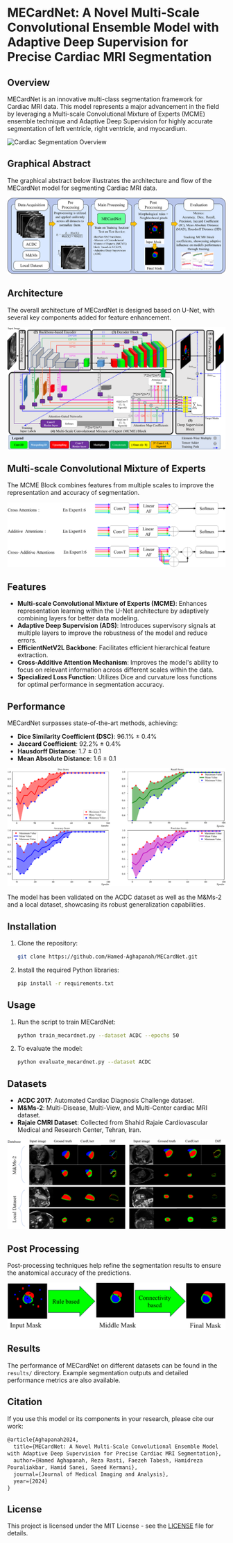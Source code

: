 
# MECardNet: A Novel Multi-Scale Convolutional Ensemble Model with Adaptive Deep Supervision for Precise Cardiac MRI Segmentation

## Overview
MECardNet is an innovative multi-class segmentation framework for Cardiac MRI data. This model represents a major advancement in the field by leveraging a Multi-scale Convolutional Mixture of Experts (MCME) ensemble technique and Adaptive Deep Supervision for highly accurate segmentation of left ventricle, right ventricle, and myocardium.

![Cardiac Segmentation Overview](https://github.com/Hamed-Aghapanah/MECardNet/blob/main/fig/croped_Slide16.PNG)

## Graphical Abstract
The graphical abstract below illustrates the architecture and flow of the MECardNet model for segmenting Cardiac MRI data.

![Graphical Abstract](https://github.com/Hamed-Aghapanah/MECardNet/blob/main/fig/croped_Slide19.PNG)

## Architecture
The overall architecture of MECardNet is designed based on U-Net, with several key components added for feature enhancement.

![MECardNet Architecture](https://github.com/Hamed-Aghapanah/MECardNet/blob/main/fig/croped_Slide1.PNG)

## Multi-scale Convolutional Mixture of Experts
The MCME Block combines features from multiple scales to improve the representation and accuracy of segmentation.

![MCME Block](https://github.com/Hamed-Aghapanah/MECardNet/blob/main/fig/croped_Slide2.PNG)

## Features
- **Multi-scale Convolutional Mixture of Experts (MCME)**: Enhances representation learning within the U-Net architecture by adaptively combining layers for better data modeling.
- **Adaptive Deep Supervision (ADS)**: Introduces supervisory signals at multiple layers to improve the robustness of the model and reduce errors.
- **EfficientNetV2L Backbone**: Facilitates efficient hierarchical feature extraction.
- **Cross-Additive Attention Mechanism**: Improves the model's ability to focus on relevant information across different scales within the data.
- **Specialized Loss Function**: Utilizes Dice and curvature loss functions for optimal performance in segmentation accuracy.

## Performance
MECardNet surpasses state-of-the-art methods, achieving:
- **Dice Similarity Coefficient (DSC)**: 96.1% ± 0.4%
- **Jaccard Coefficient**: 92.2% ± 0.4%
- **Hausdorff Distance**: 1.7 ± 0.1
- **Mean Absolute Distance**: 1.6 ± 0.1

![Performance Comparison](https://github.com/Hamed-Aghapanah/MECardNet/blob/main/fig/croped_Slide5.PNG)

The model has been validated on the ACDC dataset as well as the M&Ms-2 and a local dataset, showcasing its robust generalization capabilities.

## Installation
1. Clone the repository:
    ```bash
    git clone https://github.com/Hamed-Aghapanah/MECardNet.git
    ```
2. Install the required Python libraries:
    ```bash
    pip install -r requirements.txt
    ```

## Usage
1. Run the script to train MECardNet:
    ```bash
    python train_mecardnet.py --dataset ACDC --epochs 50
    ```
2. To evaluate the model:
    ```bash
    python evaluate_mecardnet.py --dataset ACDC
    ```

## Datasets
- **ACDC 2017**: Automated Cardiac Diagnosis Challenge dataset.
- **M&Ms-2**: Multi-Disease, Multi-View, and Multi-Center cardiac MRI dataset.
- **Rajaie CMRI Dataset**: Collected from Shahid Rajaie Cardiovascular Medical and Research Center, Tehran, Iran.

![Datasets Comparison](https://github.com/Hamed-Aghapanah/MECardNet/blob/main/fig/croped_Slide20.PNG)

## Post Processing
Post-processing techniques help refine the segmentation results to ensure the anatomical accuracy of the predictions.

![Post Processing Steps](https://github.com/Hamed-Aghapanah/MECardNet/blob/main/fig/croped_Slide3.PNG)

## Results
The performance of MECardNet on different datasets can be found in the `results/` directory. Example segmentation outputs and detailed performance metrics are also available.

## Citation
If you use this model or its components in your research, please cite our work:
```
@article{Aghapanah2024,
  title={MECardNet: A Novel Multi-Scale Convolutional Ensemble Model with Adaptive Deep Supervision for Precise Cardiac MRI Segmentation},
  author={Hamed Aghapanah, Reza Rasti, Faezeh Tabesh, Hamidreza Pouraliakbar, Hamid Sanei, Saeed Kermani},
  journal={Journal of Medical Imaging and Analysis},
  year={2024}
}
```

## License
This project is licensed under the MIT License - see the [LICENSE](LICENSE) file for details.
